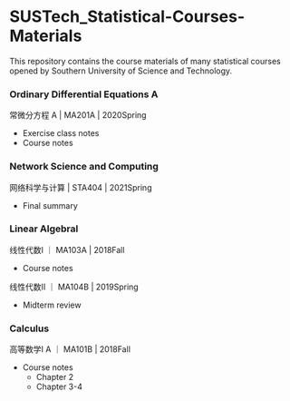 # SUSTech_Statistical-Courses-Materials

This repository contains the course materials of many statistical courses opened by Southern University of Science and Technology.

### Ordinary Differential Equations A
常微分方程 A | MA201A | 2020Spring
- Exercise class notes
- Course notes
  

### Network Science and Computing
网络科学与计算 | STA404 | 2021Spring
- Final summary
  

### Linear Algebral
线性代数I ｜ MA103A | 2018Fall
- Course notes

线性代数II ｜ MA104B | 2019Spring
- Midterm review


### Calculus
高等数学I A ｜ MA101B | 2018Fall
- Course notes
  - Chapter 2
  - Chapter 3-4
